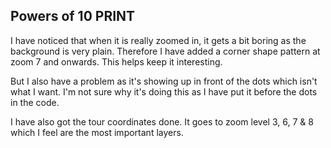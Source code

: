 ## Powers of 10 PRINT

I have noticed that when it is really zoomed in, it gets a bit boring as the background is very plain. Therefore I have added a corner shape pattern at zoom 7 and onwards. This helps keep it interesting. 

But I also have a problem as it's showing up in front of the dots which isn't what I want. I'm not sure why it's doing this as I have put it before the dots in the code. 

I have also got the tour coordinates done. It goes to zoom level 3, 6, 7 & 8 which I feel are the most important layers.
